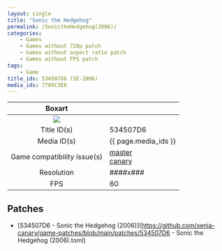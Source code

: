 ```yaml
---
layout: single
title: "Sonic the Hedgehog"
permalink: /SonictheHedgehog(2006)/
categories:
    - Games
    - Games without 720p patch
    - Games without aspect ratio patch
    - Games without FPS patch
tags:
    - Game
title_ids: 534507D6 (SE-2006)
media_ids: 7709C3E8
---
```


| Boxart                      |                                                                            |
| :----:                      | :-                                                                         |
| ![](https://download-ssl.xbox.com/content/images/66acd000-77fe-1000-9115-d802534507d6/1033/boxartlg.jpg) |
| Title ID(s)                 | 534507D6                                                                   |
| Media ID(s)                 | {{ page.media_ids }}                                                        |
| Game compatibility issue(s) | [master](https://github.com/xenia-project/game-compatibility/issues/)<br>[canary](https://github.com/xenia-canary/game-compatibility/issues/) |
| Resolution                  | ####x###                                                                   |
| FPS                         | 60                                                                         |

## Patches
* [534507D6 - Sonic the Hedgehog (2006)](https://github.com/xenia-canary/game-patches/blob/main/patches/534507D6 - Sonic the Hedgehog (2006).toml)

<!--This page was generated by a script. You can remove this comment once the page is verified to be free of mistakes.-->
